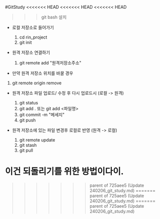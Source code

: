 #GitStudy
<<<<<<< HEAD
<<<<<<< HEAD
<<<<<<< HEAD

>>> git bash 설치
  
- 로컬 저장소로 들어가기
  1. cd rin_project
  2. git init
 
- 원격 저장소 연결하기
  1. git remote add "원격저장소주소"
-  만약 원격 저장소 위치를 바꿀 경우
  1. git remote origin remove
     
- 원격 저장소 파일 업로드/ 수정 후 다시 업로드시 (로컬 -> 원격)
  1. git status
  2. git add . 또는 git add <파일명>
  3. git commit -m "메세지"
  4. git push

- 원격 저장소에 있는 파일 변경후 로컬로 반영 (원격 -> 로컬)
  1. git remote update
  2. git stash
  3. git pull


이건 되돌리기를 위한 방법이다이. 
=======
>>>>>>> parent of 725aee5 (Update 240206_git_study.md)
=======
>>>>>>> parent of 725aee5 (Update 240206_git_study.md)
=======
>>>>>>> parent of 725aee5 (Update 240206_git_study.md)
